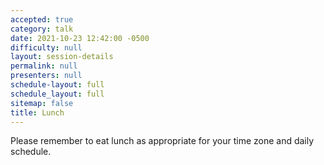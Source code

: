 ```yaml
---
accepted: true
category: talk
date: 2021-10-23 12:42:00 -0500
difficulty: null
layout: session-details
permalink: null
presenters: null
schedule-layout: full
schedule_layout: full
sitemap: false
title: Lunch
---
```


Please remember to eat lunch as appropriate for your time zone and daily schedule.
